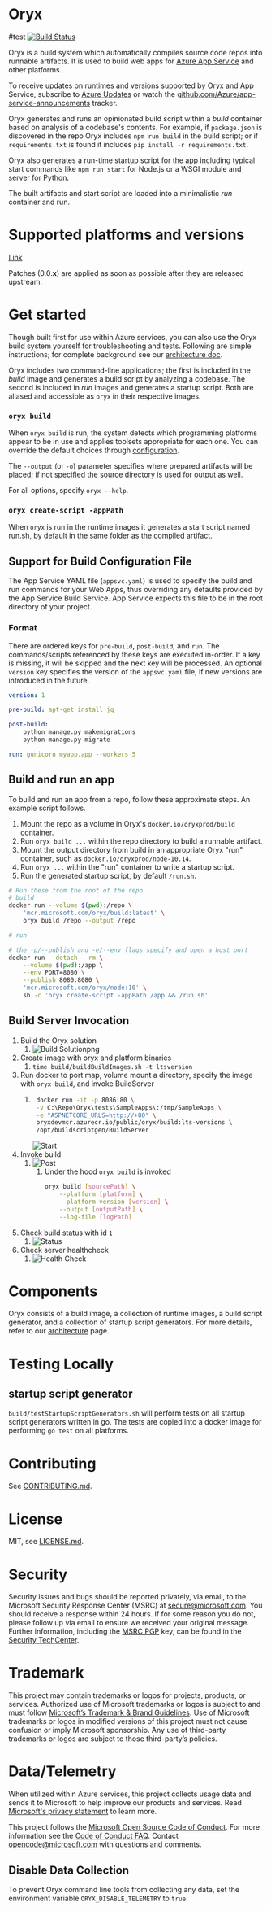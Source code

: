 # Oryx
#test
[![Build Status](https://devdiv.visualstudio.com/DevDiv/_apis/build/status/Oryx/Oryx-Nightly?branchName=main)](https://devdiv.visualstudio.com/DevDiv/_build/latest?definitionId=10393&branchName=main)

Oryx is a build system which automatically compiles source code repos into
runnable artifacts. It is used to build web apps for [Azure App Service][] and
other platforms.

To receive updates on runtimes and versions supported by Oryx and App Service,
subscribe to [Azure Updates][] or watch the
[github.com/Azure/app-service-announcements](https://github.com/Azure/app-service-announcements)
tracker.

[Azure App Service]: https://azure.microsoft.com/services/app-service/
[Azure Updates]: https://azure.microsoft.com/updates

Oryx generates and runs an opinionated build script within a *build* container
based on analysis of a codebase's contents. For example, if `package.json` is
discovered in the repo Oryx includes `npm run build` in the build script; or if
`requirements.txt` is found it includes `pip install -r requirements.txt`.

Oryx also generates a run-time startup script for the app including typical
start commands like  `npm run start` for Node.js or a WSGI module and server
for Python.

The built artifacts and start script are loaded into a minimalistic *run*
container and run.

# Supported platforms and versions

[Link](./doc/supportedPlatformVersions.md)

Patches (0.0.**x**) are applied as soon as possible after they are released upstream.

# Get started

Though built first for use within Azure services, you can also use the Oryx
build system yourself for troubleshooting and tests. Following are simple
instructions; for complete background see our [architecture
doc](./doc/architecture.md).

Oryx includes two command-line applications; the first is included in the
*build* image and generates a build script by analyzing a codebase. The second
is included in *run* images and generates a startup script. Both are aliased
and accessible as `oryx` in their respective images.

### `oryx build`

When `oryx build` is run, the system detects which programming platforms appear
to be in use and applies toolsets appropriate for each one. You can override
the default choices through [configuration](./doc/configuration.md#oryx-configuration).

The `--output` (or `-o`)  parameter specifies where prepared artifacts will be
placed; if not specified the source directory is used for output as well.

For all options, specify `oryx --help`.

### `oryx create-script -appPath`

When `oryx` is run in the runtime images it generates a start script named
run.sh, by default in the same folder as the compiled artifact.

## Support for Build Configuration File

The App Service YAML file (`appsvc.yaml`) is used to specify the build and run commands for your Web Apps, thus
overriding any defaults provided by the App Service Build Service. App Service expects this file to be in the root
directory of your project.

### Format

There are ordered keys for `pre-build`, `post-build`, and `run`. The commands/scripts referenced by these keys are
executed in-order. If a key is missing, it will be skipped and the next key will be processed. An optional `version` key
specifies the version of the `appsvc.yaml` file, if new versions are introduced in the future.

```yaml
version: 1

pre-build: apt-get install jq

post-build: |
    python manage.py makemigrations
    python manage.py migrate

run: gunicorn myapp.app --workers 5
```

## Build and run an app

To build and run an app from a repo, follow these approximate steps. An example
script follows.

1. Mount the repo as a volume in Oryx's `docker.io/oryxprod/build` container.
1. Run `oryx build ...` within the repo directory to build a runnable artifact.
1. Mount the output directory from build in an appropriate Oryx "run"
   container, such as `docker.io/oryxprod/node-10.14`.
1. Run `oryx ...` within the "run" container to write a startup script.
1. Run the generated startup script, by default `/run.sh`.

```bash
# Run these from the root of the repo.
# build
docker run --volume $(pwd):/repo \
    'mcr.microsoft.com/oryx/build:latest' \
    oryx build /repo --output /repo

# run

# the -p/--publish and -e/--env flags specify and open a host port
docker run --detach --rm \
    --volume $(pwd):/app \
    --env PORT=8080 \
    --publish 8080:8080 \
    'mcr.microsoft.com/oryx/node:10' \
    sh -c 'oryx create-script -appPath /app && /run.sh'
```

## Build Server Invocation
1. Build the Oryx solution
    1. ![Build Solutionpng](doc/buildServer/buildSolution.png)
1. Create image with oryx and platform binaries
    1. `time build/buildBuildImages.sh -t ltsversion`
1. Run docker to port map, volume mount a directory, specify the image with `oryx build`, and invoke BuildServer
    1. ```bash
        docker run -it -p 8086:80 \
        -v C:\Repo\Oryx\tests\SampleApps\:/tmp/SampleApps \
        -e "ASPNETCORE_URLS=http://+80" \
        oryxdevmcr.azurecr.io/public/oryx/build:lts-versions \
        /opt/buildscriptgen/BuildServer
        ```
        ![Start](doc/buildServer/start.png)
1. Invoke build
    1.  ![Post](doc/buildServer/post.png)
        1. Under the hood `oryx build` is invoked
            ```bash
            oryx build [sourcePath] \
                --platform [platform] \
                --platform-version [version] \
                --output [outputPath] \
                --log-file [logPath]
            ```
1. Check build status with id `1`
    1. ![Status](doc/buildServer/status.png)
1. Check server healthcheck
    1. ![Health Check](doc/buildServer/healthCheck.png)

# Components

Oryx consists of a build image, a collection of runtime images, a build script generator, and a collection of
startup script generators. For more details, refer to our [architecture](./doc/architecture.md) page.

# Testing Locally
## startup script generator
`build/testStartupScriptGenerators.sh` will perform tests on all startup script generators written in go.
The tests are copied into a docker image for performing `go test` on all platforms.

# Contributing

See [CONTRIBUTING.md](./CONTRIBUTING.md).

# License

MIT, see [LICENSE.md](./LICENSE.md).

# Security

Security issues and bugs should be reported privately, via email, to the
Microsoft Security Response Center (MSRC) at
[secure@microsoft.com](mailto:secure@microsoft.com). You should receive a
response within 24 hours. If for some reason you do not, please follow up via
email to ensure we received your original message. Further information,
including the [MSRC
PGP](https://technet.microsoft.com/en-us/security/dn606155) key, can be found
in the [Security
TechCenter](https://technet.microsoft.com/en-us/security/default).

# Trademark

This project may contain trademarks or logos for projects, products, or services.
Authorized use of Microsoft trademarks or logos is subject to and must follow
[Microsoft’s Trademark & Brand Guidelines](https://www.microsoft.com/en-us/legal/intellectualproperty/trademarks).
Use of Microsoft trademarks or logos in modified versions of this project must not
cause confusion or imply Microsoft sponsorship. Any use of third-party trademarks
or logos are subject to those third-party’s policies.

# Data/Telemetry

When utilized within Azure services, this project collects usage data and
sends it to Microsoft to help improve our products and services. Read
[Microsoft's privacy statement][] to learn more.

[Microsoft's privacy statement]: http://go.microsoft.com/fwlink/?LinkId=521839

This project follows the [Microsoft Open Source Code of Conduct][coc]. For
more information see the [Code of Conduct FAQ][cocfaq]. Contact
[opencode@microsoft.com][cocmail] with questions and comments.

[coc]: https://opensource.microsoft.com/codeofconduct/
[cocfaq]: https://opensource.microsoft.com/codeofconduct/faq/
[cocmail]: mailto:opencode@microsoft.com

## Disable Data Collection

To prevent Oryx command line tools from collecting any data, set the environment variable
`ORYX_DISABLE_TELEMETRY` to `true`.
